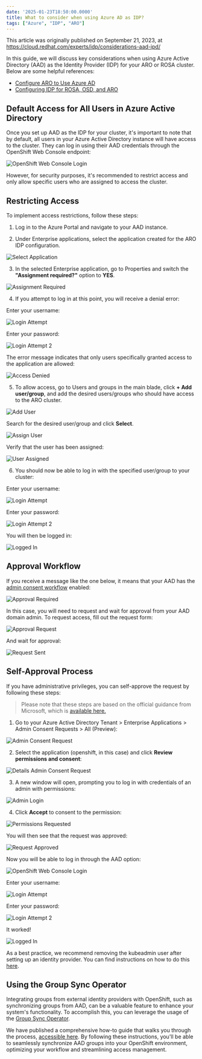```yaml
---
date: '2025-01-23T18:50:00.0000'
title: What to consider when using Azure AD as IDP?
tags: ["Azure", "IDP", "ARO"]
---
```


<div class="notice--info">
This article was originally published on September 21, 2023, at <a href="https://cloud.redhat.com/experts/idp/considerations-aad-ipd/" target="_blank">https://cloud.redhat.com/experts/idp/considerations-aad-ipd/</a>
</div>

In this guide, we will discuss key considerations when using Azure Active Directory (AAD) as the Identity Provider (IDP) for your ARO or ROSA cluster. Below are some helpful references:

* [Configure ARO to Use Azure AD](https://cloud.redhat.com/experts/idp/azuread-aro/)
* [Configuring IDP for ROSA, OSD, and ARO](https://docs.openshift.com/rosa/cloud_experts_tutorials/cloud-experts-entra-id-idp.html)

## Default Access for All Users in Azure Active Directory

Once you set up AAD as the IDP for your cluster, it's important to note that by default, all users in your Azure Active Directory instance will have access to the cluster. They can log in using their AAD credentials through the OpenShift Web Console endpoint:

![OpenShift Web Console Login](../assets/images/aro-login.png)

However, for security purposes, it's recommended to restrict access and only allow specific users who are assigned to access the cluster.

## Restricting Access

To implement access restrictions, follow these steps:

1. Log in to the Azure Portal and navigate to your AAD instance.

2. Under Enterprise applications, select the application created for the ARO IDP configuration.

![Select Application](../assets/images/pick-application.png)

3. In the selected Enterprise application, go to Properties and switch the **"Assignment required?"** option to **YES**.

![Assignment Required](../assets/images/assignment-required.png)

4. If you attempt to log in at this point, you will receive a denial error:

Enter your username:

![Login Attempt](../assets/images/login-attempt.png)

Enter your password:

![Login Attempt 2](../assets/images/login-attempt-2.png)

The error message indicates that only users specifically granted access to the application are allowed:

![Access Denied](../assets/images/access-denied.png)

5. To allow access, go to Users and groups in the main blade, click **+ Add user/group**, and add the desired users/groups who should have access to the ARO cluster.

![Add User](../assets/images/add-user.png)

Search for the desired user/group and click **Select**.

![Assign User](../assets/images/assign-user.png)

Verify that the user has been assigned:

![User Assigned](../assets/images/user-assigned.png)

6. You should now be able to log in with the specified user/group to your cluster:

Enter your username:

![Login Attempt](../assets/images/login-attempt.png)

Enter your password:

![Login Attempt 2](../assets/images/login-attempt-2.png)

You will then be logged in:

![Logged In](../assets/images/logged-in.png)

## Approval Workflow

If you receive a message like the one below, it means that your AAD has the [admin consent workflow](https://learn.microsoft.com/en-us/azure/active-directory/manage-apps/configure-admin-consent-workflow) enabled:

![Approval Required](../assets/images/approval-required.png)

In this case, you will need to request and wait for approval from your AAD domain admin. 
To request access, fill out the request form:

![Approval Request](../assets/images/approval-request.png)

And wait for approval:

![Request Sent](../assets/images/request-sent.png)

## Self-Approval Process

If you have administrative privileges, you can self-approve the request by following these steps:

> Please note that these steps are based on the official guidance from Microsoft, which is [available here.](https://learn.microsoft.com/en-us/azure/active-directory/manage-apps/review-admin-consent-requests)


1. Go to your Azure Active Directory Tenant > Enterprise Applications > Admin Consent Requests > All (Preview):

![Admin Consent Request](../assets/images/admin-consent-requests.png)

2. Select the application (openshift, in this case) and click **Review permissions and consent**:

![Details Admin Consent Request](../assets/images/details-admin-consent-requests.png)

3. A new window will open, prompting you to log in with credentials of an admin with permissions:

![Admin Login](../assets/images/admin-login.png)

4. Click **Accept** to consent to the permission:

![Permissions Requested](../assets/images/permissions-requested.png)

You will then see that the request was approved:

![Request Approved](../assets/images/request-approved.png)

Now you will be able to log in through the AAD option:

![OpenShift Web Console Login](../assets/images/aro-login.png)

Enter your username:

![Login Attempt](../assets/images/login-attempt.png)

Enter your password:

![Login Attempt 2](../assets/images/login-attempt-2.png)

It worked!

![Logged In](../assets/images/logged-in.png)

As a best practice, we recommend removing the kubeadmin user after setting up an identity provider. You can find instructions on how to do this [here](https://docs.openshift.com/container-platform/4.13/authentication/remove-kubeadmin.html).

## Using the Group Sync Operator

Integrating groups from external identity providers with OpenShift, such as synchronizing groups from AAD, can be a valuable feature to enhance your system's functionality. To accomplish this, you can leverage the usage of the [Group Sync Operator](https://github.com/redhat-cop/group-sync-operator). 

We have published a comprehensive how-to guide that walks you through the process, [accessible here](https://cloud.redhat.com/experts/idp/az-ad-grp-sync/). By following these instructions, you'll be able to seamlessly synchronize AAD groups into your OpenShift environment, optimizing your workflow and streamlining access management.
